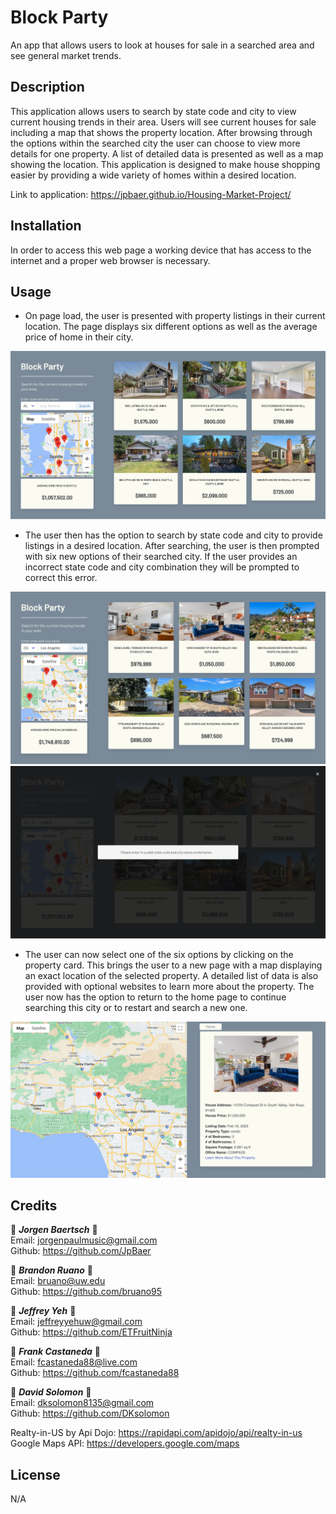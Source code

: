 # Block Party
An app that allows users to look at houses for sale in a searched area and see general market trends. 

## Description
This application allows users to search by state code and city to view current housing trends in their area. Users will see current houses for sale including a map that shows the property location. After browsing through the options within the searched city the user can choose to view more details for one property. A list of detailed data is presented as well as a map showing the location. This application is designed to make house shopping easier by providing a wide variety of homes within a desired location.

Link to application: https://jpbaer.github.io/Housing-Market-Project/

## Installation
In order to access this web page a working device that has access to the internet and a proper web browser is necessary.

## Usage

- On page load, the user is presented with property listings in their current location. The page displays six different options as well as the average price of home in their city.

![alt text](assets/images/Block-Party-1.png)

- The user then has the option to search by state code and city to provide listings in a desired location. After searching, the user is then prompted with six new options of their searched city. If the user provides an incorrect state code and city combination they will be prompted to correct this error.

![alt text](assets/images/Block-Party-3.png)
![alt text](assets/images/Block-Party-2.png)

- The user can now select one of the six options by clicking on the property card. This brings the user to a new page with a map displaying an exact location of the selected property. A detailed list of data is also provided with optional websites to learn more about the property. The user now has the option to return to the home page to continue searching this city or to restart and search a new one.

![alt text](assets/images/Block-Party-4.png)

## Credits
🌟 ___Jorgen Baertsch___ 🌟 <br />
Email: jorgenpaulmusic@gmail.com <br />
Github: https://github.com/JpBaer

🌟 ___Brandon Ruano___ 🌟 <br />
Email: bruano@uw.edu <br />
Github: https://github.com/bruano95

🌟 ___Jeffrey Yeh___ 🌟 <br />
Email: jeffreyyehuw@gmail.com <br />
Github: https://github.com/ETFruitNinja

🌟 ___Frank Castaneda___ 🌟 <br />
Email: fcastaneda88@live.com <br />
Github: https://github.com/fcastaneda88

🌟 ___David Solomon___ 🌟 <br />
Email: dksolomon8135@gmail.com <br />
Github: https://github.com/DKsolomon

Realty-in-US by Api Dojo: https://rapidapi.com/apidojo/api/realty-in-us <br />
Google Maps API: https://developers.google.com/maps

## License
N/A
